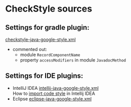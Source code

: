 # CheckStyle sources

## Settings for gradle plugin:
[checkstyle-java-google-style.xml](https://github.com/checkstyle/checkstyle/master/src/main/resources/google_checks.xml)
  - commented out:
    - module `RecordComponentName`
    - property `accessModifiers` in module `JavadocMethod`

## Settings for IDE plugins:
- IntelliJ IDEA [intellij-java-google-style.xml](https://github.com/google/styleguide/blob/gh-pages/intellij-java-google-style.xml)  
  How to [import code style](https://www.jetbrains.com/help/idea/copying-code-style-settings.html) in Intellij IDEA
- Eclipse [eclipse-java-google-style.xml](https://github.com/google/styleguide/blob/gh-pages/eclipse-java-google-style.xml)
